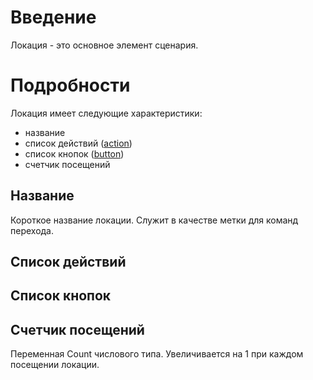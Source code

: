 # Введение #

Локация - это основное элемент сценария.


# Подробности #

Локация имеет следующие характеристики:

  * название
  * список действий ([action](action.md))
  * список кнопок ([button](button.md))
  * счетчик посещений

## Название ##
Короткое название локации. Служит в качестве метки для команд перехода.

## Список действий ##

## Список кнопок ##

## Счетчик посещений ##

Переменная Count числового типа. Увеличивается на 1 при каждом посещении локации.